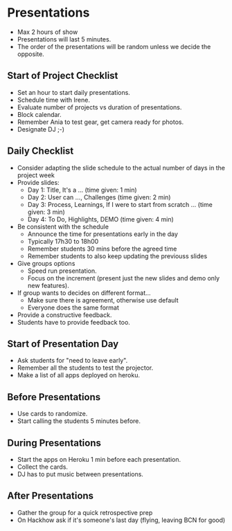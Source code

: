 # Presentations

- Max 2 hours of show
- Presentations will last 5 minutes.
- The order of the presentations will be random unless we decide the opposite.


## Start of Project Checklist
- Set an hour to start daily presentations.
- Schedule time with Irene.
- Evaluate number of projects vs duration of presentations.
- Block calendar.
- Remember Ania to test gear, get camera ready for photos.
- Designate DJ ;-)


## Daily Checklist

- Consider adapting the slide schedule to the actual number of days in the project week
- Provide slides:
  - Day 1: Title, It's a ... (time given: 1 min)
  - Day 2: User can ..., Challenges (time given: 2 min)
  - Day 3: Process, Learnings, If I were to start from scratch ... (time given: 3 min)
  - Day 4: To Do, Highlights, DEMO (time given: 4 min)
- Be consistent with the schedule
  - Announce the time for presentations early in the day
  - Typically 17h30 to 18h00
  - Remember students 30 mins before the agreed time
  - Remember students to also keep updating the previouss slides 
- Give groups options 
  - Speed run presentation.
  - Focus on the increment (present just the new slides and demo only new features).
- If group wants to decides on different format...
  - Make sure there is agreement, otherwise use default
  - Everyone does the same format
- Provide a constructive feedback.
- Students have to provide feedback too.


## Start of Presentation Day
- Ask students for "need to leave early".
- Remember all the students to test the projector.
- Make a list of all apps deployed on heroku.


## Before Presentations
- Use cards to randomize.
- Start calling the students 5 minutes before.


## During Presentations

- Start the apps on Heroku 1 min before each presentation.
- Collect the cards.
- DJ has to put music between presentations.

## After Presentations

- Gather the group for a quick retrospective prep
- On Hackhow ask if it's someone's last day (flying, leaving BCN for good)


